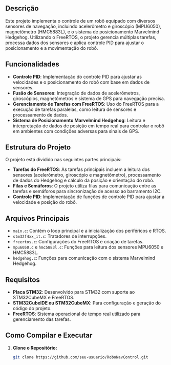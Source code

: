 ## Descrição

Este projeto implementa o controle de um robô equipado com diversos sensores de navegação, incluindo acelerômetro e giroscópio (MPU6050), magnetômetro (HMC5883L), e o sistema de posicionamento Marvelmind Hedgehog. Utilizando o FreeRTOS, o projeto gerencia múltiplas tarefas, processa dados dos sensores e aplica controle PID para ajustar o posicionamento e a movimentação do robô.

## Funcionalidades

- **Controle PID**: Implementação do controle PID para ajustar as velocidades e o posicionamento do robô com base em dados de sensores.
- **Fusão de Sensores**: Integração de dados de acelerômetros, giroscópios, magnetômetros e sistema de GPS para navegação precisa.
- **Gerenciamento de Tarefas com FreeRTOS**: Uso do FreeRTOS para a execução de tarefas paralelas, como leitura de sensores e processamento de dados.
- **Sistema de Posicionamento Marvelmind Hedgehog**: Leitura e interpretação de dados de posição em tempo real para controlar o robô em ambientes com condições adversas para sinais de GPS.

## Estrutura do Projeto

O projeto está dividido nas seguintes partes principais:

- **Tarefas do FreeRTOS**: As tarefas principais incluem a leitura dos sensores (acelerômetro, giroscópio e magnetômetro), processamento de dados do Hedgehog e cálculo da posição e orientação do robô.
- **Filas e Semáforos**: O projeto utiliza filas para comunicação entre as tarefas e semáforos para sincronização de acesso ao barramento I2C.
- **Controle PID**: Implementação de funções de controle PID para ajustar a velocidade e posição do robô.

## Arquivos Principais

- `main.c`: Contém o loop principal e a inicialização dos periféricos e RTOS.
- `stm32f4xx_it.c`: Tratadores de interrupções.
- `freertos.c`: Configurações do FreeRTOS e criação de tarefas.
- `mpu6050.c` e `hmc5883l.c`: Funções para leitura dos sensores MPU6050 e HMC5883L.
- `hedgehog.c`: Funções para comunicação com o sistema Marvelmind Hedgehog.

## Requisitos

- **Placa STM32**: Desenvolvido para STM32 com suporte ao STM32CubeMX e FreeRTOS.
- **STM32CubeIDE ou STM32CubeMX**: Para configuração e geração do código do projeto.
- **FreeRTOS**: Sistema operacional de tempo real utilizado para gerenciamento das tarefas.

## Como Compilar e Executar

1. **Clone o Repositório:**
   ```bash
   git clone https://github.com/seu-usuario/RoboNavControl.git
